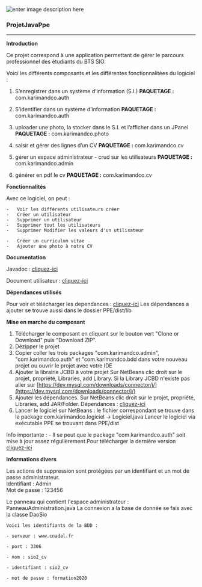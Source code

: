 ![enter image description here](https://www.freepngimg.com/thumb/java/1-2-java-free-png-image.png)
<br>

### ProjetJavaPpe

----------

**Introduction**

Ce projet correspond à une application permettant de gérer le parcours professionnel des étudiants du BTS SIO.

Voici les différents composants et les différentes fonctionnalitées du logiciel :

1.  S’enregistrer dans un système d’information (S.I.) 
    **PAQUETAGE :**  com.karimandco.auth
    
2.  S’identifier dans un système d’information 
    **PAQUETAGE  :**  com.karimandco.auth
    
3.  uploader une photo, la stocker dans le S.I. et l’afficher dans un JPanel
    **PAQUETAGE  :**  com.karimandco.photo
    
4.  saisir et gérer des lignes d’un CV
	**PAQUETAGE  :**  com.karimandco.cv

5.  gérer un espace administrateur - crud sur les utilisateurs 
	 **PAQUETAGE :**  com.karimandco.admin
    
6.  générer en pdf le cv
	 **PAQUETAGE :** com.karimandco.cv


**Fonctionnalités**

Avec ce logiciel, on peut :

```
-   Voir les différents utilisateurs créer
-   Créer un utilisateur
-   Supprimer un utilisateur 
-   Supprimer tout les utilisateurs
-   Supprimer Modifier les valeurs d'un utilisateur 

-   Créer un curriculum vitae
-   Ajouter une photo à notre CV

```


**Documentation**

Javadoc :  [cliquez-ici](https://drive.google.com/drive/u/0/folders/1WrhycMSDc_J2tnBF_AOnucj6STEesQYp)

Document utilisateur :  [cliquez-ici](https://docs.google.com/document/d/15QIxRUZaRtbfLVSUj3wGbymef0nRDSqZLrFwba0LdTQ/edit)


**Dépendances utilisés**

Pour voir et télécharger les dependances :  [cliquez-ici](https://drive.google.com/drive/u/0/folders/1dKuqR9ON-Xatcf9F6PNjLwxOV_AhOw_f)
Les dépendances a ajouter se trouve aussi dans le dossier PPE/dist/lib


**Mise en marche du composant**

1.  Télécharger le composant en cliquant sur le bouton vert "Clone or Download" puis "Download ZIP".
2.  Dézipper le projet
3.  Copier coller les trois packages "com.karimandco.admin", "com.karimandco.auth" et "com.karimandco.bdd dans votre nouveau projet ou ouvrir le projet avec votre IDE
4.  Ajouter la librairie JCBD à votre projet Sur NetBeans clic droit sur le projet, propriété, Libraries, add Library. Si la Library JCBD n'existe pas aller sur  [https://dev.mysql.com/downloads/connector/j/](https://dev.mysql.com/downloads/connector/j/)
5.  Ajouter les dépendances. Sur NetBeans clic droit sur le projet, propriété, Libraries, add JAR/Folder. Dépendances :  [cliquez-ici](https://drive.google.com/drive/folders/1dKuqR9ON-Xatcf9F6PNjLwxOV_AhOw_f?usp=sharing)
6.  Lancer le logiciel sur NetBeans : le fichier correspondant se trouve dans le package com.karimandco.logiciel   -> Logiciel.java
    Lancer le logiciel via exécutable PPE se trouvant dans PPE/dist

Info importante : - Il se peut que le package "com.karimandco.auth" soit mise à jour assez régulièrement.Pour télécharger la dernière version  [cliquez-ici](https://github.com/pawel956/projetKarimAndCo_ConnexionInscription/)


**Informations divers**

Les actions de suppression sont protégées par un identifiant et un mot de passe administrateur.  
Identifiant : Admin  
Mot de passe : 123456  
  
Le panneau qui contient l'espace administrateur : PanneauAdministration.java La connexion a la base de donnée se fais avec la classe DaoSio


    Voici les identifiants de la BDD :
    
    - serveur : www.cnadal.fr
    
    - port : 3306
    
    - nom : sio2_cv
    
    - identifiant : sio2_cv
    
    - mot de passe : formation2020
